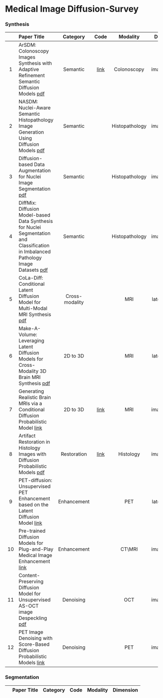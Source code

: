 # Medical Image Diffusion-Survey


### Synthesis

| | Paper Title | Category | Code | Modality | DM |
| :--: | :--------- | :-----: | :-----: | :-----: | :-----: |
| 1 |ArSDM: Colonoscopy Images Synthesis with Adaptive Refinement Semantic Diffusion Models [pdf](https://arxiv.org/pdf/2309.01111.pdf) | Semantic | [link](https://github.com/DuYooho/ArSDM) | Colonoscopy | image |
| 2 |NASDM: Nuclei-Aware Semantic Histopathology Image Generation Using Diffusion Models [pdf](https://arxiv.org/pdf/2303.11477.pdf) | Semantic |  | Histopathology | image |
| 3 |Diffusion-based Data Augmentation for Nuclei Image Segmentation [pdf](https://arxiv.org/pdf/2310.14197.pdf) | Semantic |  | Histopathology | image |
| 4 |DiffMix: Diffusion Model-based Data Synthesis for Nuclei Segmentation and Classification in Imbalanced Pathology Image Datasets [pdf](https://arxiv.org/pdf/2306.14132.pdf) | Semantic |  | Histopathology | image |
| 5 |CoLa-Diff: Conditional Latent Diffusion Model for Multi-Modal MRI Synthesis [pdf](https://arxiv.org/pdf/2303.14081.pdf) | Cross-modality |  | MRI | latent |
| 6 |Make-A-Volume: Leveraging Latent Diffusion Models for Cross-Modality 3D Brain MRI Synthesis [pdf](https://arxiv.org/pdf/2307.10094.pdf) | 2D to 3D |  | MRI | latent |
| 7 |Generating Realistic Brain MRIs via a Conditional Diffusion Probabilistic Model [link](https://link.springer.com/chapter/10.1007/978-3-031-43993-3_2) | 2D to 3D | [link](https://github.com/xiaoiker/mask3DMRI_diffusion) | MRI | image |
| 8 |Artifact Restoration in Histology Images with Diffusion Probabilistic Models [pdf](https://arxiv.org/pdf/2307.14262.pdf) | Restoration | [link](https://github.com/zhenqi-he/ArtiFusion) | Histology | image |
| 9 |PET-diffusion: Unsupervised PET Enhancement based on the Latent Diffusion Model [link](https://link.springer.com/chapter/10.1007/978-3-031-43907-0_1) | Enhancement |  | PET | latent |
| 10 |Pre-trained Diffusion Models for Plug-and-Play Medical Image Enhancement [link](https://link.springer.com/chapter/10.1007/978-3-031-43898-1_1) | Enhancement |  | CT\MRI | image |
| 11 |Content-Preserving Diffusion Model for Unsupervised AS-OCT image Despeckling [pdf](https://arxiv.org/pdf/2306.17717.pdf) | Denoising |  | OCT | image |
| 12 |PET Image Denoising with Score-Based Diffusion Probabilistic Models [link](https://link.springer.com/chapter/10.1007/978-3-031-43907-0_26) | Denoising |  | PET | image |

### Segmentation

| | Paper Title | Category | Code | Modality | Dimension |
| :--: | :--------- | :-----: | :-----: | :-----: | :-----: |
